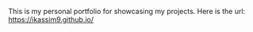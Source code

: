 This is my personal portfolio for showcasing my projects. Here is the url: https://ikassim9.github.io/
